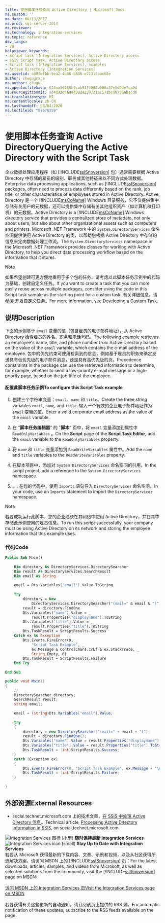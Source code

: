 ```yaml
---
title: 使用脚本任务查询 Active Directory | Microsoft Docs
ms.custom: ''
ms.date: 06/13/2017
ms.prod: sql-server-2014
ms.reviewer: ''
ms.technology: integration-services
ms.topic: reference
dev_langs:
- VB
helpviewer_keywords:
- Script task [Integration Services], Active Directory access
- SSIS Script task, Active Directory access
- Script task [Integration Services], examples
- Active Directory [Integration Services]
ms.assetid: a88fefbb-9ea2-4a86-b836-e71315bac68e
author: chugugrace
ms.author: chugu
ms.openlocfilehash: 624aa56289b9cab9174882b586a37e5d0de7ca9d
ms.sourcegitcommit: ad4d92dce894592a259721a1571b1d8736abacdb
ms.translationtype: MT
ms.contentlocale: zh-CN
ms.lasthandoff: 08/04/2020
ms.locfileid: "87578359"
---
```

# <a name="querying-the-active-directory-with-the-script-task"></a><span data-ttu-id="0651f-102">使用脚本任务查询 Active Directory</span><span class="sxs-lookup"><span data-stu-id="0651f-102">Querying the Active Directory with the Script Task</span></span>
  <span data-ttu-id="0651f-103">企业数据处理应用程序（如 [!INCLUDE[ssISnoversion](../../includes/ssisnoversion-md.md)] 包）通常需要根据 Active Directory 中存储的雇员的级别、职务或其他特征来以不同方式处理数据。</span><span class="sxs-lookup"><span data-stu-id="0651f-103">Enterprise data processing applications, such as [!INCLUDE[ssISnoversion](../../includes/ssisnoversion-md.md)] packages, often need to process data differently based on the rank, job title, or other characteristics of employees stored in Active Directory.</span></span> <span data-ttu-id="0651f-104">Active Directory 是一个 [!INCLUDE[msCoName](../../includes/msconame-md.md)] Windows 目录服务，它不仅提供集中存储有关用户的元数据，还可以提供集中存储有关其他组织资产（如计算机和打印机）的元数据。</span><span class="sxs-lookup"><span data-stu-id="0651f-104">Active Directory is a [!INCLUDE[msCoName](../../includes/msconame-md.md)] Windows directory service that provides a centralized store of metadata, not only about users, but also about other organizational assets such as computers and printers.</span></span> <span data-ttu-id="0651f-105">Microsoft .NET Framework 中的 `System.DirectoryServices` 命名空间提供使用 Active Directory 的类，以帮助您根据 Active Directory 中存储的信息来定向数据处理工作流。</span><span class="sxs-lookup"><span data-stu-id="0651f-105">The `System.DirectoryServices` namespace in the Microsoft .NET Framework provides classes for working with Active Directory, to help you direct data processing workflow based on the information that it stores.</span></span>  
  
> [!NOTE]  
>  <span data-ttu-id="0651f-106">如果希望创建可更方便地重用于多个包的任务，请考虑以此脚本任务示例中的代码为基础，创建自定义任务。</span><span class="sxs-lookup"><span data-stu-id="0651f-106">If you want to create a task that you can more easily reuse across multiple packages, consider using the code in this Script task sample as the starting point for a custom task.</span></span> <span data-ttu-id="0651f-107">有关详细信息，请参阅 [开发自定义任务](../extending-packages-custom-objects/task/developing-a-custom-task.md)。</span><span class="sxs-lookup"><span data-stu-id="0651f-107">For more information, see [Developing a Custom Task](../extending-packages-custom-objects/task/developing-a-custom-task.md).</span></span>  
  
## <a name="description"></a><span data-ttu-id="0651f-108">说明</span><span class="sxs-lookup"><span data-stu-id="0651f-108">Description</span></span>  
 <span data-ttu-id="0651f-109">下面的示例基于 `email` 变量的值（包含雇员的电子邮件地址），从 Active Directory 检索雇员的姓名、职务和电话号码。</span><span class="sxs-lookup"><span data-stu-id="0651f-109">The following example retrieves an employee's name, title, and phone number from Active Directory based on the value of the `email` variable, which contains the e-mail address of the employee.</span></span> <span data-ttu-id="0651f-110">包中的优先约束可使用检索到的信息，例如基于雇员的职务来确定发送具有低优先级的电子邮件消息，还是具有高优先级的页。</span><span class="sxs-lookup"><span data-stu-id="0651f-110">Precedence constraints in the package can use the retrieved information to determine, for example, whether to send a low-priority e-mail message or a high-priority page, based on the job title of the employee.</span></span>  
  
#### <a name="to-configure-this-script-task-example"></a><span data-ttu-id="0651f-111">配置此脚本任务示例</span><span class="sxs-lookup"><span data-stu-id="0651f-111">To configure this Script Task example</span></span>  
  
1.  <span data-ttu-id="0651f-112">创建三个字符串变量：`email`、`name` 和 `title`。</span><span class="sxs-lookup"><span data-stu-id="0651f-112">Create the three string variables `email`, `name`, and `title`.</span></span> <span data-ttu-id="0651f-113">输入一个有效的企业电子邮件地址作为 `email` 变量的值。</span><span class="sxs-lookup"><span data-stu-id="0651f-113">Enter a valid corporate email address as the value of the `email` variable.</span></span>  
  
2.  <span data-ttu-id="0651f-114">在 "**脚本任务编辑器**" 的 "**脚本**" 页中，将 `email` 变量添加到属性中 `ReadOnlyVariables` 。</span><span class="sxs-lookup"><span data-stu-id="0651f-114">On the **Script** page of the **Script Task Editor**, add the `email` variable to the `ReadOnlyVariables` property.</span></span>  
  
3.  <span data-ttu-id="0651f-115">将 `name` 和 `title` 变量添加到 `ReadWriteVariables` 属性中。</span><span class="sxs-lookup"><span data-stu-id="0651f-115">Add the `name` and `title` variables to the `ReadWriteVariables` property.</span></span>  
  
4.  <span data-ttu-id="0651f-116">在脚本项目中，添加对 `System.DirectoryServices` 命名空间的引用。</span><span class="sxs-lookup"><span data-stu-id="0651f-116">In the script project, add a reference to the `System.DirectoryServices` namespace.</span></span>  
  
5.  <span data-ttu-id="0651f-117">。</span><span class="sxs-lookup"><span data-stu-id="0651f-117">.</span></span> <span data-ttu-id="0651f-118">在您的代码中，使用 `Imports` 语句导入 `DirectoryServices` 命名空间。</span><span class="sxs-lookup"><span data-stu-id="0651f-118">In your code, use an `Imports` statement to import the `DirectoryServices` namespace.</span></span>  
  
> [!NOTE]  
>  <span data-ttu-id="0651f-119">若要成功运行此脚本，您的企业必须在其网络中使用 Active Directory，并在其中存储此示例使用的雇员信息。</span><span class="sxs-lookup"><span data-stu-id="0651f-119">To run this script successfully, your company must be using Active Directory on its network and storing the employee information that this example uses.</span></span>  
  
### <a name="code"></a><span data-ttu-id="0651f-120">代码</span><span class="sxs-lookup"><span data-stu-id="0651f-120">Code</span></span>  
  
```vb  
Public Sub Main()  
  
    Dim directory As DirectoryServices.DirectorySearcher  
    Dim result As DirectoryServices.SearchResult  
    Dim email As String  
  
    email = Dts.Variables("email").Value.ToString  
  
    Try  
        directory = New _  
            DirectoryServices.DirectorySearcher("(mail=" & email & ")")  
        result = directory.FindOne  
        Dts.Variables("name").Value = _  
            result.Properties("displayname").ToString  
        Dts.Variables("title").Value = _  
            result.Properties("title").ToString  
        Dts.TaskResult = ScriptResults.Success  
    Catch ex As Exception  
        Dts.Events.FireError(0, _  
            "Script Task Example", _  
            ex.Message & ControlChars.CrLf & ex.StackTrace, _  
            String.Empty, 0)  
        Dts.TaskResult = ScriptResults.Failure  
    End Try  
  
End Sub  
```  
  
```csharp  
public void Main()  
{  
    //  
    DirectorySearcher directory;  
    SearchResult result;  
    string email;  
  
    email = (string)Dts.Variables["email"].Value;  
  
    try  
    {  
        directory = new DirectorySearcher("(mail=" + email + ")");  
        result = directory.FindOne();  
        Dts.Variables["name"].Value = result.Properties["displayname"].ToString();  
        Dts.Variables["title"].Value = result.Properties["title"].ToString();  
        Dts.TaskResult = (int)ScriptResults.Success;  
    }  
    catch (Exception ex)  
    {  
        Dts.Events.FireError(0, "Script Task Example", ex.Message + "\n" + ex.StackTrace, String.Empty, 0);  
        Dts.TaskResult = (int)ScriptResults.Failure;  
    }  
  
}  
```  
  
## <a name="external-resources"></a><span data-ttu-id="0651f-121">外部资源</span><span class="sxs-lookup"><span data-stu-id="0651f-121">External Resources</span></span>  
  
-   <span data-ttu-id="0651f-122">social.technet.microsoft.com 上的技术文章，[在 SSIS 中处理 Active Directory 信息](https://go.microsoft.com/fwlink/?LinkId=199588)。</span><span class="sxs-lookup"><span data-stu-id="0651f-122">Technical article, [Processing Active Directory Information in SSIS](https://go.microsoft.com/fwlink/?LinkId=199588), on social.technet.microsoft.com</span></span>  
  
<span data-ttu-id="0651f-123">![Integration Services 图标 (小型) ](../media/dts-16.gif "集成服务图标（小）")  **随时保持最新 Integration Services**</span><span class="sxs-lookup"><span data-stu-id="0651f-123">![Integration Services icon (small)](../media/dts-16.gif "Integration Services icon (small)")  **Stay Up to Date with Integration Services**</span></span><br /> <span data-ttu-id="0651f-124">若要从 Microsoft 获得最新的下载内容、文章、示例和视频，以及从社区获得所选解决方案，请访问 MSDN 上的 [!INCLUDE[ssISnoversion](../../includes/ssisnoversion-md.md)] 页：</span><span class="sxs-lookup"><span data-stu-id="0651f-124">For the latest downloads, articles, samples, and videos from Microsoft, as well as selected solutions from the community, visit the [!INCLUDE[ssISnoversion](../../includes/ssisnoversion-md.md)] page on MSDN:</span></span><br /><br /> [<span data-ttu-id="0651f-125">访问 MSDN 上的 Integration Services 页</span><span class="sxs-lookup"><span data-stu-id="0651f-125">Visit the Integration Services page on MSDN</span></span>](https://go.microsoft.com/fwlink/?LinkId=136655)<br /><br /> <span data-ttu-id="0651f-126">若要获得有关这些更新的自动通知，请订阅该页上提供的 RSS 源。</span><span class="sxs-lookup"><span data-stu-id="0651f-126">For automatic notification of these updates, subscribe to the RSS feeds available on the page.</span></span>  
  
  
